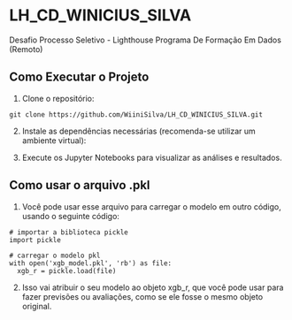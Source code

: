 # LH_CD_WINICIUS_SILVA
 Desafio Processo Seletivo - Lighthouse Programa De Formação Em Dados (Remoto)



## Como Executar o Projeto

1. Clone o repositório:
```
git clone https://github.com/WiiniSilva/LH_CD_WINICIUS_SILVA.git
```

2. Instale as dependências necessárias (recomenda-se utilizar um ambiente virtual):

3. Execute os Jupyter Notebooks para visualizar as análises e resultados.

## Como usar o arquivo .pkl

1. Você pode usar esse arquivo para carregar o modelo em outro código, usando o seguinte código:
```
# importar a biblioteca pickle
import pickle

# carregar o modelo pkl
with open('xgb_model.pkl', 'rb') as file:
  xgb_r = pickle.load(file)
```

2. Isso vai atribuir o seu modelo ao objeto xgb_r, que você pode usar para fazer previsões ou avaliações, como se ele fosse o mesmo objeto original.
 